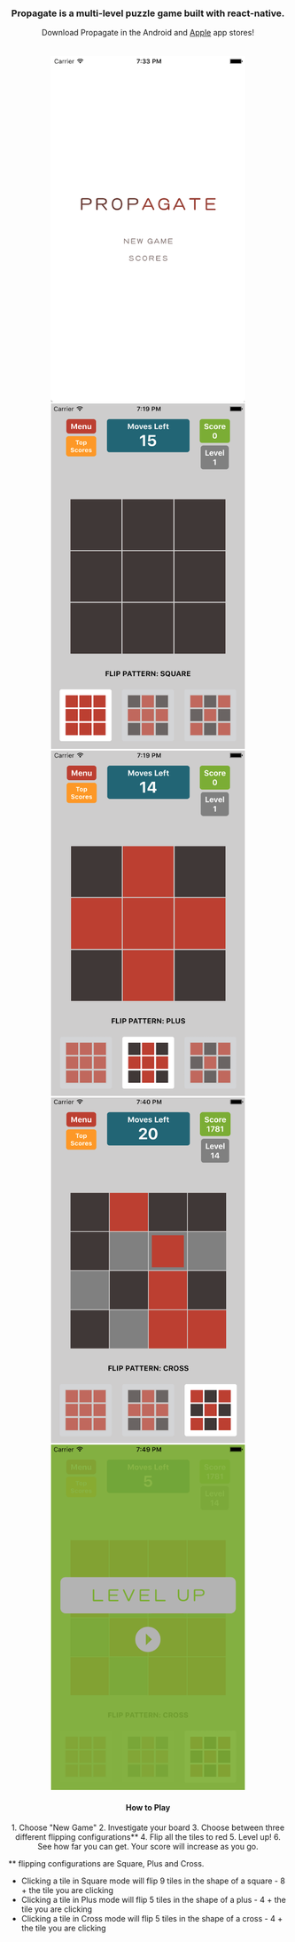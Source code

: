 <h3 align="center">Propagate is a multi-level puzzle game built with react-native.</h1>

<p align="center">
  Download Propagate in the Android and <a href="https://itunes.apple.com/us/app/propagate/id1252445122?mt=8">Apple</a> app stores!</><br /><br /><br />
  <img src="./images/1.png" width="350"/>
  <img src="./images/2.png" width="350"/>
  <img src="./images/3.png" width="350"/>
  <img src="./images/4.png" width="350"/>
  <img src="./images/5.png" width="350"/>
</p>

<h4 align="center">How to Play</h4>
<p align="center">
  1. Choose "New Game"
  2. Investigate your board
  3. Choose between three different flipping configurations**
  4. Flip all the tiles to red
  5. Level up!
  6. See how far you can get. Your score will increase as you go.


  ** flipping configurations are Square, Plus and Cross.
  - Clicking a tile in Square mode will flip 9 tiles in the shape of a square - 8 + the tile you are clicking
  - Clicking a tile in Plus mode will flip 5 tiles in the shape of a plus - 4 + the tile you are clicking
  - Clicking a tile in Cross mode will flip 5 tiles in the shape of a cross - 4 + the tile you are clicking
</p>
